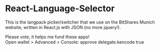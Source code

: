 # React-Language-Selector
This is the langpack picker/switcher that we use on the BitShares Munich website, written in React.js with JSON (no more jquery!). 
 
Please vote, it helps me fund these apps!<br>
Open wallet > Advanced > Console: approve delegate.kencode true 
